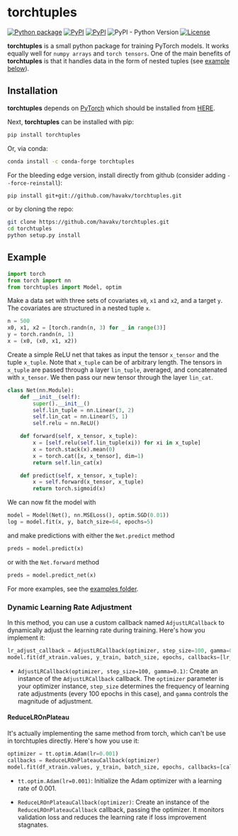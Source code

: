 # torchtuples 

[![Python package](https://github.com/havakv/torchtuples/workflows/Python%20package/badge.svg)](https://github.com/havakv/torchtuples/actions)
[![PyPI](https://img.shields.io/pypi/v/torchtuples.svg)](https://pypi.org/project/torchtuples/)
[![PyPI](https://anaconda.org/conda-forge/torchtuples/badges/version.svg)](https://anaconda.org/conda-forge/torchtuples)
![PyPI - Python Version](https://img.shields.io/pypi/pyversions/torchtuples.svg)
[![License](https://img.shields.io/badge/License-BSD%202--Clause-orange.svg)](https://github.com/havakv/torchtuples/blob/master/LICENSE)

**torchtuples** is a small python package for training PyTorch models.
It works equally well for `numpy arrays` and `torch tensors`.
One of the main benefits of **torchtuples** is that it handles data in the form of nested tuples (see [example below](#example)).


## Installation

**torchtuples** depends on [PyTorch](https://pytorch.org/get-started/locally/) which should be installed from [HERE](https://pytorch.org/get-started/locally/).

Next, **torchtuples** can be installed with pip:
```bash
pip install torchtuples
```
Or, via conda:
```bash
conda install -c conda-forge torchtuples
```
For the bleeding edge version, install directly from github (consider adding `--force-reinstall`):
```bash
pip install git+git://github.com/havakv/torchtuples.git
```
or by cloning the repo:
```bash
git clone https://github.com/havakv/torchtuples.git
cd torchtuples
python setup.py install
```

## Example

```python
import torch
from torch import nn
from torchtuples import Model, optim
```
Make a data set with three sets of covariates `x0`, `x1` and `x2`, and a target `y`.
The covariates are structured in a nested tuple `x`.
```python
n = 500
x0, x1, x2 = [torch.randn(n, 3) for _ in range(3)]
y = torch.randn(n, 1)
x = (x0, (x0, x1, x2))
```
Create a simple ReLU net that takes as input the tensor `x_tensor` and the tuple `x_tuple`. Note that `x_tuple` can be of arbitrary length. The tensors in `x_tuple` are passed through a layer `lin_tuple`, averaged, and concatenated with `x_tensor`.
We then pass our new tensor through the layer `lin_cat`.
```python
class Net(nn.Module):
    def __init__(self):
        super().__init__()
        self.lin_tuple = nn.Linear(3, 2)
        self.lin_cat = nn.Linear(5, 1)
        self.relu = nn.ReLU()

    def forward(self, x_tensor, x_tuple):
        x = [self.relu(self.lin_tuple(xi)) for xi in x_tuple]
        x = torch.stack(x).mean(0)
        x = torch.cat([x, x_tensor], dim=1)
        return self.lin_cat(x)

    def predict(self, x_tensor, x_tuple):
        x = self.forward(x_tensor, x_tuple)
        return torch.sigmoid(x)
```

We can now fit the model with
```python
model = Model(Net(), nn.MSELoss(), optim.SGD(0.01))
log = model.fit(x, y, batch_size=64, epochs=5)
```
and make predictions with either the `Net.predict` method
```python
preds = model.predict(x)
```
or with the `Net.forward` method
```python
preds = model.predict_net(x)
```

For more examples, see the [examples folder](https://github.com/havakv/torchtuples/tree/master/examples).



### Dynamic Learning Rate Adjustment

In this method, you can use a custom callback named `AdjustLRCallback` to dynamically adjust the learning rate during training. Here's how you implement it:

```python
lr_adjust_callback = AdjustLRCallback(optimizer, step_size=100, gamma=0.1)
model.fit(df_xtrain.values, y_train, batch_size, epochs, callbacks=[lr_adjust_callback])
```

- `AdjustLRCallback(optimizer, step_size=100, gamma=0.1)`: Create an instance of the `AdjustLRCallback` callback. The `optimizer` parameter is your optimizer instance, `step_size` determines the frequency of learning rate adjustments (every 100 epochs in this case), and `gamma` controls the magnitude of adjustment.



#### ReduceLROnPlateau

It's actually implementing the same method from torch, which can't be use in torchtuples directly. Here's how you use it:

```python
optimizer = tt.optim.Adam(lr=0.001)
callbacks = ReduceLROnPlateauCallback(optimizer)
model.fit(df_xtrain.values, y_train, batch_size, epochs, callbacks=[callbacks])
```

- `tt.optim.Adam(lr=0.001)`: Initialize the Adam optimizer with a learning rate of 0.001.

- `ReduceLROnPlateauCallback(optimizer)`: Create an instance of the `ReduceLROnPlateauCallback` callback, passing the optimizer. It monitors validation loss and reduces the learning rate if loss improvement stagnates.
